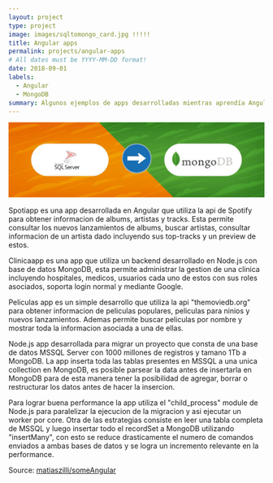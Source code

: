 ```yaml
---
layout: project
type: project
image: images/sqltomongo_card.jpg !!!!!
title: Angular apps
permalink: projects/angular-apps
# All dates must be YYYY-MM-DD format!
date: 2018-09-01
labels:
  - Angular
  - MongoDB
summary: Algunos ejemplos de apps desarrolladas mientras aprendía Angular.
---
```


<img class="ui image" src="../images/sqltomongo_header.jpg">

Spotiapp es una app desarrollada en Angular que utiliza la api de Spotify para obtener informacion de albums, artistas y tracks. Esta permite consultar los nuevos lanzamientos de albums, buscar artistas, consultar informacion de un artista dado incluyendo sus top-tracks y un preview de estos.

Clinicaapp es una app que utiliza un backend desarrollado en Node.js con base de datos MongoDB, esta permite administrar la gestion de una clinica incluyendo hospitales, medicos, usuarios cada uno de estos con sus roles asociados, soporta login normal y mediante Google.

Peliculas app es un simple desarrollo que utiliza la api "themoviedb.org" para obtener informacion de peliculas populares, peliculas para ninios y nuevos lanzamientos. Ademas permite buscar peliculas por nombre y mostrar toda la informacion asociada a una de ellas.

Node.js app desarrollada para migrar un proyecto que consta de una base de datos MSSQL Server con 1000 millones de registros y tamano 1Tb a MongoDB. La app inserta toda las tablas presentes en MSSQL a una unica collection en MongoDB, es posible parsear la data antes de insertarla en MongoDB para de esta manera tener la posibilidad de agregar, borrar o restructurar los datos antes de hacer la insercion. 

Para lograr buena performance la app utiliza el "child_process" module de Node.js para paralelizar la ejecucion de la migracion y asi ejecutar un worker por core. Otra de las estrategias consiste en leer una tabla completa de MSSQL y luego insertar todo el recordSet a MongoDB utilizando "insertMany", con esto se reduce drasticamente el numero de comandos enviados a ambas bases de datos y se logra un incremento relevante en la performance.  

Source: <a href="https://github.com/matiaszilli/someAngular"><i class="large github icon "></i>matiaszilli/someAngular</a>

